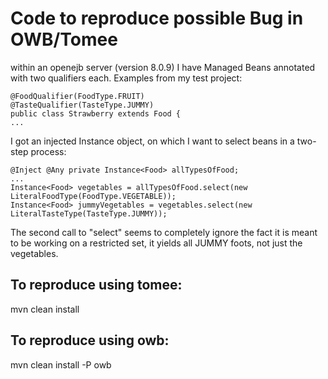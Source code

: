 # Code to reproduce possible Bug in OWB/Tomee
within an openejb server (version 8.0.9) I have Managed Beans annotated with two qualifiers each. Examples from my test project:

    @FoodQualifier(FoodType.FRUIT)
    @TasteQualifier(TasteType.JUMMY)
    public class Strawberry extends Food {
    ...

I got an injected Instance object, on which I want to select beans in a two-step process:

    @Inject @Any private Instance<Food> allTypesOfFood;
    ...
    Instance<Food> vegetables = allTypesOfFood.select(new LiteralFoodType(FoodType.VEGETABLE));
    Instance<Food> jummyVegetables = vegetables.select(new LiteralTasteType(TasteType.JUMMY));


The second call to "select" seems to completely ignore the fact it is meant to be working on a restricted set, it yields all JUMMY foots, not just the vegetables.


## To reproduce using tomee:
mvn clean install

## To reproduce using owb:
mvn clean install -P owb

